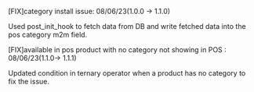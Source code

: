 [FIX]category install issue: 08/06/23(1.0.0 -> 1.1.0)

Used post_init_hook to fetch data from DB and write fetched data into the pos category m2m field.

[FIX]available in pos product with no category not showing in POS : 08/06/23(1.1.0-> 1.1.1)

Updated condition in ternary operator when a product has no category to fix the issue.